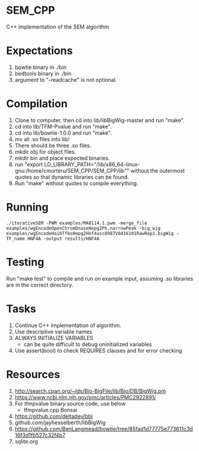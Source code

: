 # SEM_CPP
C++ implementation of the SEM algorithm

# Expectations
1. bowtie binary in ./bin
2. bedtools binary in ./bin
3. argument to "-readcache" is not optional.

# Compilation
1. Clone to computer, then cd into lib/libBigWig-master and run "make".
2. cd into lib/TFM-Pvalue and run "make".
3. cd into lib/bowtie-1.0.0 and run "make".
4. mv all .so files into lib/
5. There should be three .so files.
6. mkdir obj for object files.
7. mkdir bin and place expected binaries.
8. run "export LD_LIBRARY_PATH="/lib/x86_64-linux-gnu:/home/cmorteru/SEM_CPP/SEM_CPP/lib"" without the outermost quotes so that dynamic libraries can be found.
9. Run "make" without quotes to compile everything.

# Running
	./iterativeSEM -PWM examples/MA0114.1.pwm -merge_file examples/wgEncodeOpenChromDnaseHepg2Pk.narrowPeak -big_wig examples/wgEncodeHaibTfbsHepg2Hnf4asc8987V0416101RawRep1.bigWig -TF_name HNF4A -output results/HNF4A

# Testing
Run "make test" to compile and run on example input, assuming .so libraries are in the correct directory.

# Tasks

1. Continue C++ implementation of algorithm.
2. Use descriptive variable names
3. ALWAYS INITIALIZE VARIABLES
   * can be quite difficult to debug uninitialized variables
4. Use assert(bool) to check REQUIRES clauses and for error checking

# Resources

1. http://search.cpan.org/~lds/Bio-BigFile/lib/Bio/DB/BigWig.pm
2. https://www.ncbi.nlm.nih.gov/pmc/articles/PMC2922891/
3. For tfmpvalue binary source code, use below
   * tfmpvalue.cpp Bonsai
4. https://github.com/deltadev/bbi
5. github.com/jayhesselberth/libBigWig
5. https://github.com/BenLangmead/bowtie/tree/85fad1d77775e773611c3d16f3d1fb527c32f4b7
6. sqlite.org
